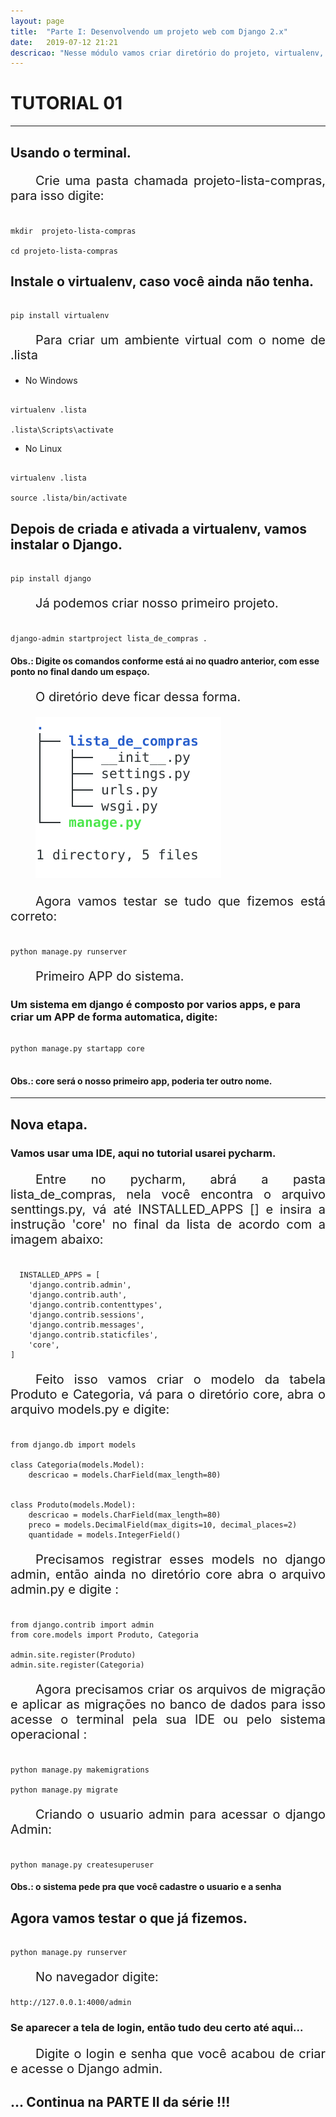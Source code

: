 ```yaml
---
layout: page
title:  "Parte I: Desenvolvendo um projeto web com Django 2.x"
date:   2019-07-12 21:21
descricao: "Nesse módulo vamos criar diretório do projeto, virtualenv, o projeto, primeira APP, modelo das tabelas, fazer migrações necessárias e criar o usuário admin."
---
```


<style>
p {text-indent: 40px; text-align: justify;font-size:20px;}
</style>


# TUTORIAL 01
***
## Usando o terminal.

Crie uma pasta chamada projeto-lista-compras, para isso digite:

```

mkdir  projeto-lista-compras

cd projeto-lista-compras

```

## Instale o virtualenv, caso você ainda não tenha.

```

pip install virtualenv

```

Para criar um ambiente virtual com o nome de .lista


- No Windows

```

virtualenv .lista

.lista\Scripts\activate

```

- No Linux

```

virtualenv .lista

source .lista/bin/activate

```


## Depois de criada e ativada a virtualenv, vamos instalar o Django.

```

pip install django

```

Já podemos criar nosso primeiro projeto.

```

django-admin startproject lista_de_compras . 

```
#### Obs.: Digite os comandos conforme está ai no quadro anterior, com esse ponto no final dando um espaço.

O diretório deve ficar dessa forma.

![imagem do diretorio com o projeto iniciado](/assets/img/tree_1.png)


Agora vamos testar se tudo que fizemos está correto:

```

python manage.py runserver

```
Primeiro APP do sistema.

### Um sistema em django é composto por varios apps, e para criar um APP de forma automatica, digite:

```

python manage.py startapp core 
  
```

#### Obs.: core será o nosso primeiro app, poderia ter outro nome.

***

## Nova etapa.
### Vamos usar uma IDE, aqui no tutorial usarei pycharm.

Entre no pycharm, abrá a pasta lista_de_compras, nela você encontra o arquivo senttings.py, vá até INSTALLED_APPS [] e insira a instrução 'core' no final da lista de acordo com a imagem abaixo:

```

  INSTALLED_APPS = [
    'django.contrib.admin',
    'django.contrib.auth',
    'django.contrib.contenttypes',
    'django.contrib.sessions',
    'django.contrib.messages',
    'django.contrib.staticfiles',
    'core',
]

```

Feito isso vamos criar o modelo da tabela Produto e Categoria,
vá para o diretório core, abra o arquivo models.py e digite:

```

from django.db import models

class Categoria(models.Model):
    descricao = models.CharField(max_length=80)


class Produto(models.Model):
    descricao = models.CharField(max_length=80)
    preco = models.DecimalField(max_digits=10, decimal_places=2)
    quantidade = models.IntegerField()

```


Precisamos registrar esses models no django admin, então ainda no
diretório core abra o arquivo admin.py e digite :

```

from django.contrib import admin
from core.models import Produto, Categoria

admin.site.register(Produto)
admin.site.register(Categoria)

```

Agora precisamos criar os arquivos de migração e aplicar as migrações
no banco de dados para isso acesse o terminal pela sua IDE ou pelo sistema operacional :

```

python manage.py makemigrations

python manage.py migrate

```

Criando o usuario admin para acessar o django Admin:

```

python manage.py createsuperuser

```
#### Obs.: o sistema pede pra que você cadastre o usuario e a senha

## Agora vamos testar o que já fizemos.

```

python manage.py runserver

```

No navegador digite:

```
http://127.0.0.1:4000/admin
```

### Se aparecer a tela de login, então tudo deu certo até aqui...

Digite o login e senha que você acabou de criar e acesse o Django admin.

## ... Continua na PARTE II da série !!!
<br>
<br>
<br>